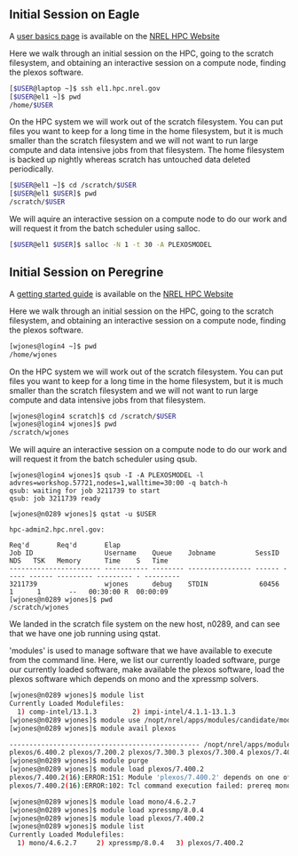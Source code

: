 ## Initial Session on Eagle

A [user basics page](https://www.nrel.gov/hpc/eagle-user-basics.html) is available on the [NREL HPC Website](https://hpc.nrel.gov)

Here we walk through an initial session on the HPC, going to the scratch filesystem, and obtaining an interactive session on a compute node, finding the plexos software.

```bash
[$USER@laptop ~]$ ssh el1.hpc.nrel.gov
[$USER@el1 ~]$ pwd
/home/$USER
```
On the HPC system we will work out of the scratch filesystem.  You can put files you want to keep for a long time in the home filesystem, but it is much smaller than the scratch filesystem and we will not want to run large compute and data intensive jobs from that filesystem.  The home filesystem is backed up nightly whereas scratch has untouched data deleted periodically.

```bash
[$USER@el1 ~]$ cd /scratch/$USER
[$USER@el1 $USER]$ pwd
/scratch/$USER
```

We will aquire an interactive session on a compute node to do our work and will request it from the batch scheduler using salloc.
```bash
[$USER@el1 $USER]$ salloc -N 1 -t 30 -A PLEXOSMODEL
```

## Initial Session on Peregrine

A [getting started guide](https://hpc.nrel.gov/users/systems/peregrine/getting-started-for-users-new-to-high-performance-computing) is available on the [NREL HPC Website](https://hpc.nrel.gov)

Here we walk through an initial session on the HPC, going to the scratch filesystem, and obtaining an interactive session on a compute node, finding the plexos software.

```bash
[wjones@login4 ~]$ pwd
/home/wjones
```
On the HPC system we will work out of the scratch filesystem.  You can put files you want to keep for a long time in the home filesystem, but it is much smaller than the scratch filesystem and we will not want to run large compute and data intensive jobs from that filesystem.

```bash
[wjones@login4 scratch]$ cd /scratch/$USER
[wjones@login4 wjones]$ pwd
/scratch/wjones
```

We will aquire an interactive session on a compute node to do our work and will request it from the batch scheduler using qsub.
```
[wjones@login4 wjones]$ qsub -I -A PLEXOSMODEL -l advres=workshop.57721,nodes=1,walltime=30:00 -q batch-h 
qsub: waiting for job 3211739 to start
qsub: job 3211739 ready

[wjones@n0289 wjones]$ qstat -u $USER

hpc-admin2.hpc.nrel.gov: 
                                                                                  Req'd       Req'd       Elap
Job ID                  Username    Queue    Jobname          SessID  NDS   TSK   Memory      Time    S   Time
----------------------- ----------- -------- ---------------- ------ ----- ------ --------- --------- - ---------
3211739                 wjones      debug    STDIN             60456     1      1       --   00:30:00 R  00:00:09
[wjones@n0289 wjones]$ pwd
/scratch/wjones
```
We landed in the scratch file system on the new host, n0289, and can see that we have one job running using qstat.

'modules' is used to manage software that we have available to execute from the command line.  Here, we 
list our currently loaded software, 
purge our currently loaded software,
make available the plexos software, 
load the plexos software which depends on mono and the xpressmp solvers.

```bash
[wjones@n0289 wjones]$ module list
Currently Loaded Modulefiles:
  1) comp-intel/13.1.3         2) impi-intel/4.1.1-13.1.3
[wjones@n0289 wjones]$ module use /nopt/nrel/apps/modules/candidate/modulefiles
[wjones@n0289 wjones]$ module avail plexos

------------------------------------------------ /nopt/nrel/apps/modules/candidate/modulefiles -------------------------------------------------
plexos/6.400.2 plexos/7.200.2 plexos/7.300.3 plexos/7.300.4 plexos/7.400.2
[wjones@n0289 wjones]$ module purge
[wjones@n0289 wjones]$ module load plexos/7.400.2
plexos/7.400.2(16):ERROR:151: Module 'plexos/7.400.2' depends on one of the module(s) 'mono/4.6.2.7'
plexos/7.400.2(16):ERROR:102: Tcl command execution failed: prereq mono/4.6.2.7

[wjones@n0289 wjones]$ module load mono/4.6.2.7
[wjones@n0289 wjones]$ module load xpressmp/8.0.4
[wjones@n0289 wjones]$ module load plexos/7.400.2
[wjones@n0289 wjones]$ module list
Currently Loaded Modulefiles:
  1) mono/4.6.2.7     2) xpressmp/8.0.4   3) plexos/7.400.2
```
